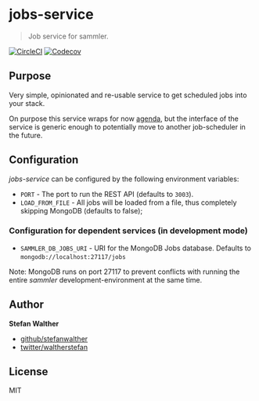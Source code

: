 # jobs-service

> Job service for sammler.

[![CircleCI](https://img.shields.io/circleci/project/github/sammler/jobs-service.svg)](https://circleci.com/gh/sammler/jobs-service)
[![Codecov](https://img.shields.io/codecov/c/github/sammler/jobs-service.svg?logo=codecov)](https://codecov.io/gh/sammler/jobs-service)

## Purpose
Very simple, opinionated and re-usable service to get scheduled jobs into your stack.

On purpose this service wraps for now [agenda](https://github.com/agenda/agenda), but the interface of the service is generic enough to potentially move to another job-scheduler in the future.

## Configuration
_jobs-service_ can be configured by the following environment variables:

- `PORT` - The port to run the REST API (defaults to `3003`).
- `LOAD_FROM_FILE` - All jobs will be loaded from a file, thus completely skipping MongoDB (defaults to false);

### Configuration for dependent services (in development mode)

- `SAMMLER_DB_JOBS_URI` - URI for the MongoDB Jobs database. Defaults to `mongodb://localhost:27117/jobs`

Note: MongoDB runs on port 27117 to prevent conflicts with running the entire _sammler_ development-environment at the same time.

## Author
**Stefan Walther**

* [github/stefanwalther](https://github.com/stefanwalther)
* [twitter/waltherstefan](http://twitter.com/waltherstefan)

## License
MIT


